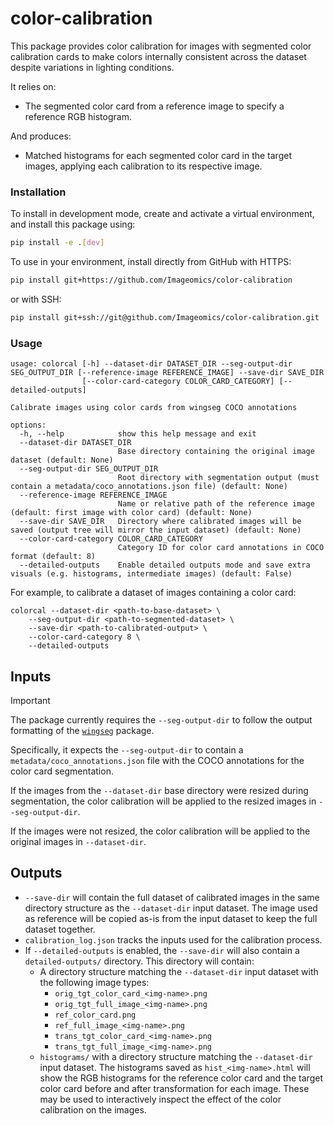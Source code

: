 # color-calibration
This package provides color calibration for images with segmented color calibration cards to make colors internally consistent across the dataset despite variations in lighting conditions.

It relies on:
- The segmented color card from a reference image to specify a reference RGB histogram.

And produces:
- Matched histograms for each segmented color card in the target images, applying each calibration to its respective image.


### Installation
To install in development mode, create and activate a virtual environment, and install this package using:
```bash
pip install -e .[dev]
```

To use in your environment, install directly from GitHub with HTTPS:
```bash
pip install git+https://github.com/Imageomics/color-calibration
```
or with SSH:
```bash
pip install git+ssh://git@github.com/Imageomics/color-calibration.git
```

### Usage
```console
usage: colorcal [-h] --dataset-dir DATASET_DIR --seg-output-dir SEG_OUTPUT_DIR [--reference-image REFERENCE_IMAGE] --save-dir SAVE_DIR
                [--color-card-category COLOR_CARD_CATEGORY] [--detailed-outputs]

Calibrate images using color cards from wingseg COCO annotations

options:
  -h, --help            show this help message and exit
  --dataset-dir DATASET_DIR
                        Base directory containing the original image dataset (default: None)
  --seg-output-dir SEG_OUTPUT_DIR
                        Root directory with segmentation output (must contain a metadata/coco_annotations.json file) (default: None)
  --reference-image REFERENCE_IMAGE
                        Name or relative path of the reference image (default: first image with color card) (default: None)
  --save-dir SAVE_DIR   Directory where calibrated images will be saved (output tree will mirror the input dataset) (default: None)
  --color-card-category COLOR_CARD_CATEGORY
                        Category ID for color card annotations in COCO format (default: 8)
  --detailed-outputs    Enable detailed outputs mode and save extra visuals (e.g. histograms, intermediate images) (default: False)

```

For example, to calibrate a dataset of images containing a color card:
```console
colorcal --dataset-dir <path-to-base-dataset> \
	--seg-output-dir <path-to-segmented-dataset> \
	--save-dir <path-to-calibrated-output> \
	--color-card-category 8 \
	--detailed-outputs
```

## Inputs
> [!IMPORTANT]  
> The package currently requires the `--seg-output-dir` to follow the output formatting of the [`wingseg`](https://github.com/Imageomics/wing-segmentation) package.
> 
> Specifically, it expects the `--seg-output-dir` to contain a `metadata/coco_annotations.json` file with the COCO annotations for the color card segmentation.

If the images from the `--dataset-dir` base directory were resized during segmentation, the color calibration will be applied to the resized images in `--seg-output-dir`. 

If the images were not resized, the color calibration will be applied to the original images in `--dataset-dir`.


## Outputs
- `--save-dir` will contain the full dataset of calibrated images in the same directory structure as the `--dataset-dir` input dataset. The image used as reference will be copied as-is from the input dataset to keep the full dataset together.
- `calibration_log.json` tracks the inputs used for the calibration process.
- If `--detailed-outputs` is enabled, the `--save-dir` will also contain a `detailed-outputs/` directory. This directory will contain:
    - A directory structure matching the `--dataset-dir` input dataset with the following image types:
        - `orig_tgt_color_card_<img-name>.png`
        - `orig_tgt_full_image_<img-name>.png`
        - `ref_color_card.png`
        - `ref_full_image_<img-name>.png`
        - `trans_tgt_color_card_<img-name>.png`
        - `trans_tgt_full_image_<img-name>.png`
    - `histograms/` with a directory structure matching the `--dataset-dir` input dataset. The histograms saved as `hist_<img-name>.html` will show the RGB histograms for the reference color card and the target color card before and after transformation for each image. These may be used to interactively inspect the effect of the color calibration on the images.
